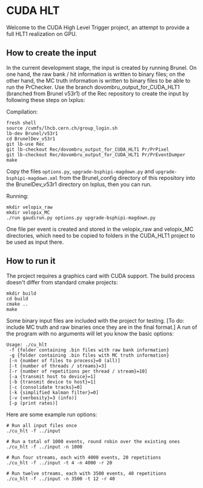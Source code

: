 CUDA HLT
========

Welcome to the CUDA High Level Trigger project, an attempt to provide
a full HLT1 realization on GPU.

How to create the input
-----------------------

In the current development stage, the input is created by running Brunel. 
On one hand, the raw bank / hit information is written to binary files; 
on the other hand, the MC truth information is written to binary files to be 
able to run the PrChecker. Use the branch 
dovombru_output_for_CUDA_HLT1 (branched from Brunel v53r1)
of the Rec repository to create the input by following these steps on lxplus:

Compilation:

    fresh shell
    source /cvmfs/lhcb.cern.ch/group_login.sh
    lb-dev Brunel/v53r1
    cd BrunelDev_v53r1
    git lb-use Rec
    git lb-checkout Rec/dovombru_output_for_CUDA_HLT1 Pr/PrPixel
    git lb-checkout Rec/dovombru_output_for_CUDA_HLT1 Pr/PrEventDumper
    make
    
Copy the files `options.py`, `upgrade-bsphipi-magdown.py` and `upgrade-bsphipi-magdown.xml`
from the Brunel_config directory of this repository into the BrunelDev_v53r1 
directory on lxplus, then you can run.
    
Running:
    
    mkdir velopix_raw
    mkdir velopix_MC
    ./run gaudirun.py options.py upgrade-bsphipi-magdown.py
    
One file per event is created and stored in the velopix_raw and velopix_MC 
directories, which need to be copied to folders in the CUDA_HLT1 project
to be used as input there. 
    

How to run it
-------------

The project requires a graphics card with CUDA support.
The build process doesn't differ from standard cmake projects:

    mkdir build
    cd build
    cmake ..
    make

Some binary input files are included with the project for testing. [To do: include
MC truth and raw binaries once they are in the final format.]
A run of the program with no arguments will let you know the basic options:

    Usage: ./cu_hlt
     -f {folder containing .bin files with raw bank information}
     -g {folder containing .bin files with MC truth information}
     [-n {number of files to process}=0 (all)]
     [-t {number of threads / streams}=3]
     [-r {number of repetitions per thread / stream}=10]
     [-a {transmit host to device}=1]
     [-b {transmit device to host}=1]
     [-c {consolidate tracks}=0]
     [-k {simplified kalman filter}=0]
     [-v {verbosity}=3 (info)]
     [-p (print rates)]


Here are some example run options:

    # Run all input files once
    ./cu_hlt -f ../input

    # Run a total of 1000 events, round robin over the existing ones
    ./cu_hlt -f ../input -n 1000

    # Run four streams, each with 4000 events, 20 repetitions
    ./cu_hlt -f ../input -t 4 -n 4000 -r 20

    # Run twelve streams, each with 3500 events, 40 repetitions
    ./cu_hlt -f ../input -n 3500 -t 12 -r 40
